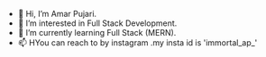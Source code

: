 - 👋 Hi, I’m Amar Pujari.
- 👀 I’m interested in Full Stack Development.
- 🌱 I’m currently learning Full Stack (MERN).
- 📫 HYou can reach to by instagram .my insta id is 'immortal_ap_'

<!---
immortal328/immortal328 is a ✨ special ✨ repository because its `README.md` (this file) appears on your GitHub profile.
You can click the Preview link to take a look at your changes.
--->
